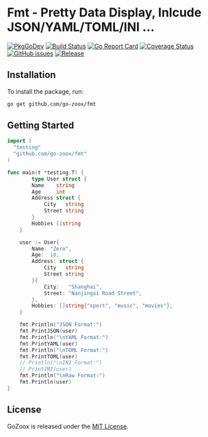 # Fmt - Pretty Data Display, Inlcude JSON/YAML/TOML/INI ...

[![PkgGoDev](https://pkg.go.dev/badge/github.com/go-zoox/fmt)](https://pkg.go.dev/github.com/go-zoox/fmt)
[![Build Status](https://github.com/go-zoox/fmt/actions/workflows/ci.yml/badge.svg?branch=master)](https://github.com/go-zoox/fmt/actions/workflows/ci.yml)
[![Go Report Card](https://goreportcard.com/badge/github.com/go-zoox/fmt)](https://goreportcard.com/report/github.com/go-zoox/fmt)
[![Coverage Status](https://coveralls.io/repos/github/go-zoox/fmt/badge.svg?branch=master)](https://coveralls.io/github/go-zoox/fmt?branch=master)
[![GitHub issues](https://img.shields.io/github/issues/go-zoox/fmt.svg)](https://github.com/go-zoox/fmt/issues)
[![Release](https://img.shields.io/github/tag/go-zoox/fmt.svg?label=Release)](https://github.com/go-zoox/fmt/tags)

## Installation
To install the package, run:
```bash
go get github.com/go-zoox/fmt
```

## Getting Started

```go
import (
  "testing"
  "github.com/go-zoox/fmt"
)

func main(t *testing.T) {
		type User struct {
		Name    string
		Age     int
		Address struct {
			City   string
			Street string
		}
		Hobbies []string
	}

	user := User{
		Name: "Zero",
		Age:  18,
		Address: struct {
			City   string
			Street string
		}{
			City:   "Shanghai",
			Street: "Nanjingxi Road Street",
		},
		Hobbies: []string{"sport", "music", "movies"},
	}

	fmt.Println("JSON Format:")
	fmt.PrintJSON(user)
	fmt.Println("\nYAML Format:")
	fmt.PrintYAML(user)
	fmt.Println("\nTOML Format:")
	fmt.PrintTOML(user)
	// Println("\nINI Format:")
	// PrintINI(user)
	fmt.Println("\nRaw Format:")
	fmt.Println(user)
}
```

## License
GoZoox is released under the [MIT License](./LICENSE).
